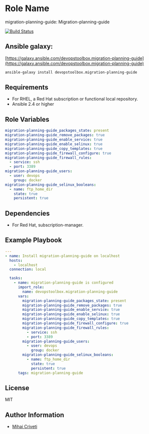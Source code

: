 Role Name
=========

migration-planning-guide: Migration-planning-guide

[![Build Status](https://travis-ci.org/cmihai-ansible/migration-planning-guide.svg?branch=master)](https://travis-ci.org/cmihai-ansible/migration-planning-guide)

Ansible galaxy:
---------------

[https://galaxy.ansible.com/devopstoolbox.migration-planning-guide](https://galaxy.ansible.com/devopstoolbox.migration-planning-guide)

```bash
ansible-galaxy install devopstoolbox.migration-planning-guide
```

Requirements
------------

- For RHEL, a Red Hat subscription or functional local repository.
- Ansible 2.4 or higher

Role Variables
--------------

```yaml
migration-planning-guide_packages_state: present
migration-planning-guide_remove_packages: true
migration-planning-guide_enable_service: true
migration-planning-guide_enable_selinux: true
migration-planning-guide_copy_templates: true
migration-planning-guide_firewall_configure: true
migration-planning-guide_firewall_rules:
  - service: ssh
  - port: 3389
migration-planning-guide_users:
  - user: devops
    group: docker
migration-planning-guide_selinux_booleans:
  - name: ftp_home_dir
    state: true
    persistent: true
```

Dependencies
------------

- For Red Hat, subscription-manager.

Example Playbook
----------------

```yaml
---
- name: Install migration-planning-guide on localhost
  hosts:
    - localhost
  connection: local

  tasks:
    - name: migration-planning-guide is configured
      import_role:
        name: devopstoolbox.migration-planning-guide
      vars:
        migration-planning-guide_packages_state: present
        migration-planning-guide_remove_packages: true
        migration-planning-guide_enable_service: true
        migration-planning-guide_enable_selinux: true
        migration-planning-guide_copy_templates: true
        migration-planning-guide_firewall_configure: true
        migration-planning-guide_firewall_rules:
          - service: ssh
          - port: 3389
        migration-planning-guide_users:
          - user: devops
            group: docker
        migration-planning-guide_selinux_booleans:
          - name: ftp_home_dir
            state: true
            persistent: true
      tags: migration-planning-guide
```

License
-------

MIT

Author Information
------------------

- [Mihai Criveti](https://www.linkedin.com/in/devopstoolbox.)
